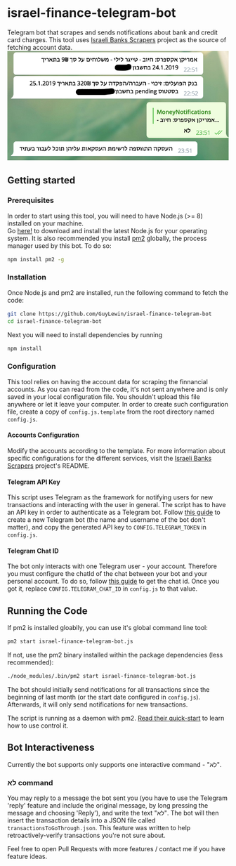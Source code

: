 # israel-finance-telegram-bot
Telegram bot that scrapes and sends notifications about bank and credit card charges. This tool uses [Israeli Banks Scrapers](https://github.com/eshaham/israeli-bank-scrapers) project as the source of fetching account data.
![israel-finance-telegram-bot example](/screenshots/1.png?raw=true "israel-finance-telegram-bot example")

## Getting started

### Prerequisites 
In order to start using this tool, you will need to have Node.js (>= 8) installed on your machine.  
Go [here!](https://nodejs.org/en/download/) to download and install the latest Node.js for your operating system.
It is also recommended you install [pm2](https://www.npmjs.com/package/pm2) globally, the process manager used by this bot.
To do so:
```bash
npm install pm2 -g
```

### Installation
Once Node.js and pm2 are installed, run the following command to fetch the code:

```bash
git clone https://github.com/GuyLewin/israel-finance-telegram-bot
cd israel-finance-telegram-bot
```

Next you will need to install dependencies by running
```bash
npm install
```

### Configuration
This tool relies on having the account data for scraping the finnancial accounts. As you can read from the code, it's not sent anywhere and is only saved in your local configuration file. You shouldn't upload this file anywhere or let it leave your computer.
In order to create such configuration file, create a copy of `config.js.template` from the root directory named `config.js`.

#### Accounts Configuration
Modify the accounts according to the template.
For more information about specific configurations for the different services, visit the [Israeli Banks Scrapers](https://github.com/eshaham/israeli-bank-scrapers) project's README.

#### Telegram API Key
This script uses Telegram as the framework for notifying users for new transactions and interacting with the user in general.
The script has to have an API key in order to authenticate as a Telegram bot.
Follow [this guide](https://docs.influxdata.com/kapacitor/v1.5/event_handlers/telegram/#create-a-telegram-bot) to create a new Telegram bot (the name and username of the bot don't matter), and copy the generated API key to `CONFIG.TELEGRAM_TOKEN` in `config.js`.

#### Telegram Chat ID
The bot only interacts with one Telegram user - your account. Therefore you must configure the chatId of the chat between your bot and your personal account. To do so, follow [this guide](https://docs.influxdata.com/kapacitor/v1.5/event_handlers/telegram/#get-your-telegram-chat-id) to get the chat id.
Once you got it, replace `CONFIG.TELEGRAM_CHAT_ID` in `config.js` to that value.

## Running the Code
If pm2 is installed gloablly, you can use it's global command line tool:
```bash
pm2 start israel-finance-telegram-bot.js
```
If not, use the pm2 binary installed within the package dependencies (less recommended):
```bash
./node_modules/.bin/pm2 start israel-finance-telegram-bot.js
```
The bot should initially send notifications for all transactions since the beginning of last month (or the start date configured in `config.js`).
Afterwards, it will only send notifications for new transactions.

The script is running as a daemon with pm2. [Read their quick-start](http://pm2.keymetrics.io/docs/usage/quick-start/) to learn how to use control it.

## Bot Interactiveness
Currently the bot supports only supports one interactive command - "לא".

### לא command
You may reply to a message the bot sent you (you have to use the Telegram 'reply' feature and include the original message, by long pressing the message and choosing 'Reply'), and write the text "לא".
The bot will then insert the transaction details into a JSON file called `transactionsToGoThrough.json`.
This feature was written to help retroactively-verify transactions you're not sure about. 

Feel free to open Pull Requests with more features / contact me if you have feature ideas.
